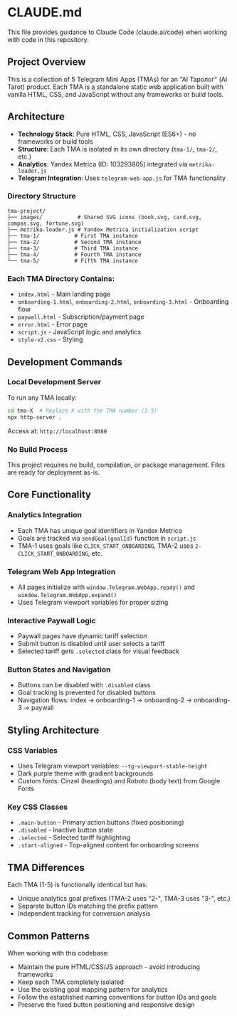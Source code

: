 # CLAUDE.md

This file provides guidance to Claude Code (claude.ai/code) when working with code in this repository.

## Project Overview

This is a collection of 5 Telegram Mini Apps (TMAs) for an "AI Таролог" (AI Tarot) product. Each TMA is a standalone static web application built with vanilla HTML, CSS, and JavaScript without any frameworks or build tools.

## Architecture

- **Technology Stack**: Pure HTML, CSS, JavaScript (ES6+) - no frameworks or build tools
- **Structure**: Each TMA is isolated in its own directory (`tma-1/`, `tma-2/`, etc.)
- **Analytics**: Yandex Metrica (ID: 103293805) integrated via `metrika-loader.js`
- **Telegram Integration**: Uses `telegram-web-app.js` for TMA functionality

### Directory Structure
```
tma-project/
├── images/           # Shared SVG icons (book.svg, card.svg, compas.svg, fortune.svg)
├── metrika-loader.js # Yandex Metrica initialization script
├── tma-1/           # First TMA instance
├── tma-2/           # Second TMA instance  
├── tma-3/           # Third TMA instance
├── tma-4/           # Fourth TMA instance
└── tma-5/           # Fifth TMA instance
```

### Each TMA Directory Contains:
- `index.html` - Main landing page
- `onboarding-1.html`, `onboarding-2.html`, `onboarding-3.html` - Onboarding flow
- `paywall.html` - Subscription/payment page
- `error.html` - Error page
- `script.js` - JavaScript logic and analytics
- `style-v2.css` - Styling

## Development Commands

### Local Development Server
To run any TMA locally:
```bash
cd tma-X  # Replace X with the TMA number (1-5)
npx http-server .
```
Access at: `http://localhost:8080`

### No Build Process
This project requires no build, compilation, or package management. Files are ready for deployment as-is.

## Core Functionality

### Analytics Integration
- Each TMA has unique goal identifiers in Yandex Metrica
- Goals are tracked via `sendGoal(goalId)` function in `script.js`
- TMA-1 uses goals like `CLICK_START_ONBOARDING`, TMA-2 uses `2-CLICK_START_ONBOARDING`, etc.

### Telegram Web App Integration
- All pages initialize with `window.Telegram.WebApp.ready()` and `window.Telegram.WebApp.expand()`
- Uses Telegram viewport variables for proper sizing

### Interactive Paywall Logic
- Paywall pages have dynamic tariff selection
- Submit button is disabled until user selects a tariff
- Selected tariff gets `.selected` class for visual feedback

### Button States and Navigation
- Buttons can be disabled with `.disabled` class
- Goal tracking is prevented for disabled buttons
- Navigation flows: index → onboarding-1 → onboarding-2 → onboarding-3 → paywall

## Styling Architecture

### CSS Variables
- Uses Telegram viewport variables: `--tg-viewport-stable-height`
- Dark purple theme with gradient backgrounds
- Custom fonts: Cinzel (headings) and Roboto (body text) from Google Fonts

### Key CSS Classes
- `.main-button` - Primary action buttons (fixed positioning)
- `.disabled` - Inactive button state
- `.selected` - Selected tariff highlighting
- `.start-aligned` - Top-aligned content for onboarding screens

## TMA Differences

Each TMA (1-5) is functionally identical but has:
- Unique analytics goal prefixes (TMA-2 uses "2-", TMA-3 uses "3-", etc.)
- Separate button IDs matching the prefix pattern
- Independent tracking for conversion analysis

## Common Patterns

When working with this codebase:
- Maintain the pure HTML/CSS/JS approach - avoid introducing frameworks
- Keep each TMA completely isolated
- Use the existing goal mapping pattern for analytics
- Follow the established naming conventions for button IDs and goals
- Preserve the fixed button positioning and responsive design